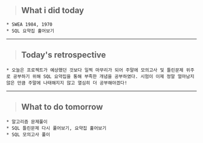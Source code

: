 >## What i did today
    * SWEA 1984, 1970
    * SQL 요약집 훑어보기
---

>## Today's retrospective
    * 오늘은 프로젝트가 예상했던 것보다 일찍 마무리가 되어 주말에 모의고사 및 틀린문제 위주로 공부하기 위해 SQL 요약집을 통해 부족한 개념을 공부하였다. 시험이 이제 정말 얼마남지 않은 만큼 주말에 나태해지지 않고 열심히 더 공부해야겠다! 
---
>## What to do tomorrow
    * 알고리즘 문제풀이 
    * SQL 틀린문제 다시 풀어보기, 요약집 훑어보기
    * SQL 모의고사 풀이